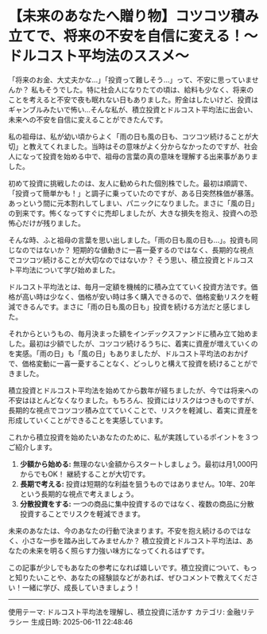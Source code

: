 # 【未来のあなたへ贈り物】コツコツ積み立てで、将来の不安を自信に変える！～ドルコスト平均法のススメ～

「将来のお金、大丈夫かな…」「投資って難しそう…」って、不安に思っていませんか？  私もそうでした。特に社会人になりたての頃は、給料も少なく、将来のことを考えると不安で夜も眠れない日もありました。貯金はしたいけど、投資はギャンブルみたいで怖い…そんな私が、積立投資とドルコスト平均法に出会い、未来への不安を自信に変えることができたんです。

私の祖母は、私が幼い頃からよく「雨の日も風の日も、コツコツ続けることが大切」と教えてくれました。当時はその意味がよく分からなかったのですが、社会人になって投資を始める中で、祖母の言葉の真の意味を理解する出来事がありました。

初めて投資に挑戦したのは、友人に勧められた個別株でした。最初は順調で、「投資って簡単かも！」と調子に乗っていたのですが、ある日突然株価が暴落。あっという間に元本割れしてしまい、パニックになりました。まさに「風の日」の到来です。怖くなってすぐに売却しましたが、大きな損失を抱え、投資への恐怖心だけが残りました。

そんな時、ふと祖母の言葉を思い出しました。「雨の日も風の日も…」。投資も同じなのではないか？ 短期的な値動きに一喜一憂するのではなく、長期的な視点でコツコツ続けることが大切なのではないか？ そう思い、積立投資とドルコスト平均法について学び始めました。

ドルコスト平均法とは、毎月一定額を機械的に積み立てていく投資方法です。価格が高い時は少なく、価格が安い時は多く購入できるので、価格変動リスクを軽減できるんです。まさに「雨の日も風の日も」投資を続ける方法だと感じました。

それからというもの、毎月決まった額をインデックスファンドに積み立て始めました。最初は少額でしたが、コツコツ続けるうちに、着実に資産が増えていくのを実感。「雨の日」も「風の日」もありましたが、ドルコスト平均法のおかげで、価格変動に一喜一憂することなく、どっしりと構えて投資を続けることができました。

積立投資とドルコスト平均法を始めてから数年が経ちましたが、今では将来への不安はほとんどなくなりました。もちろん、投資にはリスクはつきものですが、長期的な視点でコツコツ積み立てていくことで、リスクを軽減し、着実に資産を形成していくことができることを実感しています。

これから積立投資を始めたいあなたのために、私が実践しているポイントを３つご紹介します。

1. **少額から始める:**  無理のない金額からスタートしましょう。最初は月1,000円からでもOK！ 継続することが大切です。
2. **長期で考える:**  投資は短期的な利益を狙うものではありません。10年、20年という長期的な視点で考えましょう。
3. **分散投資をする:**  一つの商品に集中投資するのではなく、複数の商品に分散投資することでリスクを軽減できます。

未来のあなたは、今のあなたの行動で決まります。不安を抱え続けるのではなく、小さな一歩を踏み出してみませんか？ 積立投資とドルコスト平均法は、あなたの未来を明るく照らす力強い味方になってくれるはずです。

この記事が少しでもあなたの参考になれば嬉しいです。積立投資について、もっと知りたいことや、あなたの経験談などがあれば、ぜひコメントで教えてください！一緒に学び、成長していきましょう！


---
使用テーマ: ドルコスト平均法を理解し、積立投資に活かす
カテゴリ: 金融リテラシー
生成日時: 2025-06-11 22:48:46
